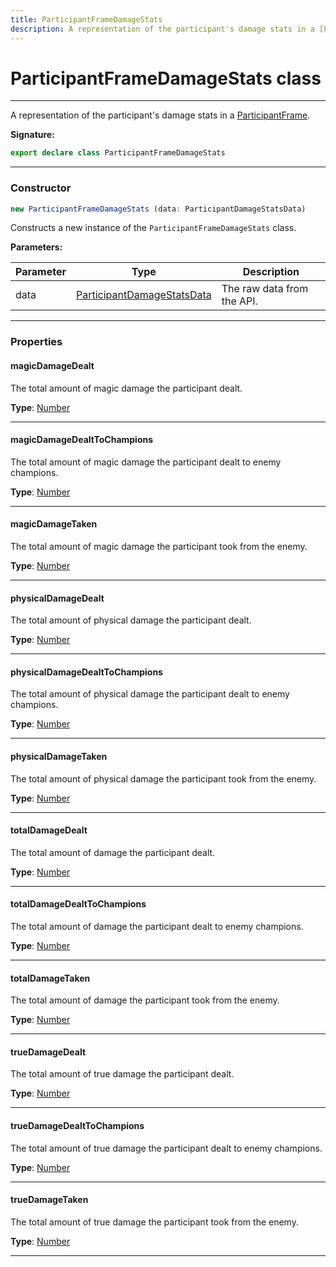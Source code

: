```yaml
---
title: ParticipantFrameDamageStats
description: A representation of the participant's damage stats in a [ParticipantFrame](/api/participantframe#).
---
```


# ParticipantFrameDamageStats class

---

A representation of the participant's damage stats in a [ParticipantFrame](/api/participantframe#).

**Signature:**

```ts
export declare class ParticipantFrameDamageStats 
```

---

### Constructor

```ts
new ParticipantFrameDamageStats (data: ParticipantDamageStatsData)
```

Constructs a new instance of the `ParticipantFrameDamageStats` class.

**Parameters:**

| Parameter | Type | Description |
| --------- | ---- | ----------- |
| data | [ParticipantDamageStatsData](/api/interfaces/participantdamagestatsdata) | The raw data from the API. |
---

### Properties

#### magicDamageDealt

The total amount of magic damage the participant dealt.



**Type**: [Number](https://developer.mozilla.org/en-US/docs/Web/JavaScript/Reference/Global_Objects/Number)

---

#### magicDamageDealtToChampions

The total amount of magic damage the participant dealt to enemy champions.



**Type**: [Number](https://developer.mozilla.org/en-US/docs/Web/JavaScript/Reference/Global_Objects/Number)

---

#### magicDamageTaken

The total amount of magic damage the participant took from the enemy.



**Type**: [Number](https://developer.mozilla.org/en-US/docs/Web/JavaScript/Reference/Global_Objects/Number)

---

#### physicalDamageDealt

The total amount of physical damage the participant dealt.



**Type**: [Number](https://developer.mozilla.org/en-US/docs/Web/JavaScript/Reference/Global_Objects/Number)

---

#### physicalDamageDealtToChampions

The total amount of physical damage the participant dealt to enemy champions.



**Type**: [Number](https://developer.mozilla.org/en-US/docs/Web/JavaScript/Reference/Global_Objects/Number)

---

#### physicalDamageTaken

The total amount of physical damage the participant took from the enemy.



**Type**: [Number](https://developer.mozilla.org/en-US/docs/Web/JavaScript/Reference/Global_Objects/Number)

---

#### totalDamageDealt

The total amount of damage the participant dealt.



**Type**: [Number](https://developer.mozilla.org/en-US/docs/Web/JavaScript/Reference/Global_Objects/Number)

---

#### totalDamageDealtToChampions

The total amount of damage the participant dealt to enemy champions.



**Type**: [Number](https://developer.mozilla.org/en-US/docs/Web/JavaScript/Reference/Global_Objects/Number)

---

#### totalDamageTaken

The total amount of damage the participant took from the enemy.



**Type**: [Number](https://developer.mozilla.org/en-US/docs/Web/JavaScript/Reference/Global_Objects/Number)

---

#### trueDamageDealt

The total amount of true damage the participant dealt.



**Type**: [Number](https://developer.mozilla.org/en-US/docs/Web/JavaScript/Reference/Global_Objects/Number)

---

#### trueDamageDealtToChampions

The total amount of true damage the participant dealt to enemy champions.



**Type**: [Number](https://developer.mozilla.org/en-US/docs/Web/JavaScript/Reference/Global_Objects/Number)

---

#### trueDamageTaken

The total amount of true damage the participant took from the enemy.



**Type**: [Number](https://developer.mozilla.org/en-US/docs/Web/JavaScript/Reference/Global_Objects/Number)

---

